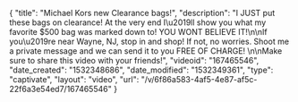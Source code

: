{
    "title": "Michael Kors new Clearance bags!",
    "description": "I JUST put these bags on clearance!  At the very end I\u2019ll show you what my favorite $500 bag was marked down to!  YOU WONT BELIEVE IT!\n\nIf you\u2019re near Wayne, NJ, stop in and shop!  If not, no worries. Shoot me a private message and we can send it to you FREE OF CHARGE! \n\nMake sure to share this video with your friends!",
    "videoid": "167465546",
    "date_created": "1532348686",
    "date_modified": "1532349361",
    "type": "captivate",
    "layout": "video",
    "url": "\/v\/6f86a583-4af5-4e87-af5c-22f6a3e54ed7\/167465546"
}
